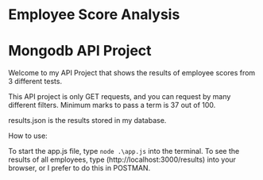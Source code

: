 # Employee Score Analysis
# Mongodb API Project

Welcome to my API Project that shows the results of employee scores from 3 different tests.

This API project is only GET requests, and you can request by many different filters.
Minimum marks to pass a term is 37 out of 100.

results.json is the results stored in my database.

How to use:

To start the app.js file, type `node .\app.js` into the terminal. To see the results of all employees, type
(http://localhost:3000/results) into your browser, or I prefer to do this in POSTMAN.